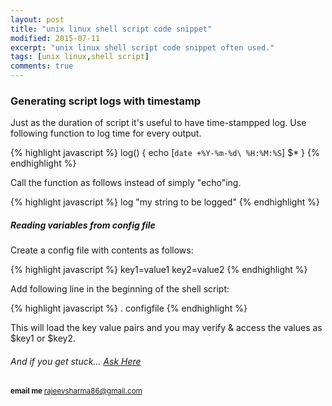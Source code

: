 ```yaml
---
layout: post
title: "unix linux shell script code snippet"
modified: 2015-07-11
excerpt: "unix linux shell script code snippet often used."
tags: [unix linux,shell script]
comments: true
---
```


### Generating script logs with timestamp

Just as the duration of script it's useful to have time-stampped log. Use following function to log time for every output.

{% highlight javascript %}
  log() {
       echo [`date +%Y-%m-%d\ %H:%M:%S`] $*
  }
{% endhighlight %}

Call the function as follows instead of simply "echo"ing.

{% highlight javascript %}
  log "my string to be logged"
{% endhighlight %}

#####  Reading variables from config file

Create a config file with contents as follows:

{% highlight javascript %}
key1=value1
key2=value2
{% endhighlight %}

Add following line in the beginning of the shell script:

{% highlight javascript %}
. configfile
{% endhighlight %}

This will load the key value pairs and you may verify & access the values as $key1 or $key2.

######  And if you get stuck… [Ask Here](http://stackoverflow.com/) 

<sup> <b>email me </b>  [rajeevsharma86@gmail.com](#myfootnote1)</sup>